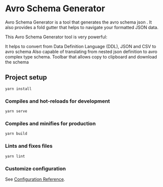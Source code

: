 # Avro Schema Generator 

 Avro Schema Generator is a tool that generates the avro schema json . It also provides a fold gutter that helps to navigate your formatted JSON data.

This Avro Schema Generator tool is very powerful:

It helps to convert from Data Definition Language (DDL), JSON and CSV to avro schema
Also capable of translating from nested json definition to avro complex type schema.
Toolbar that allows copy to clipboard and download the schema
    
## Project setup
```
yarn install
```

### Compiles and hot-reloads for development
```
yarn serve
```

### Compiles and minifies for production
```
yarn build
```

### Lints and fixes files
```
yarn lint
```

### Customize configuration
See [Configuration Reference](https://cli.vuejs.org/config/).
